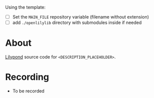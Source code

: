 Using the template:

- [ ] Set the `MAIN_FILE` repository variable (filename without extension)
- [ ] add `./openlilylib` directory with submodules inside if needed

# About

[Lilypond](https://lilypond.org/) source code for `<DESCRIPTION_PLACEHOLDER>`.

# Recording

- To be recorded
